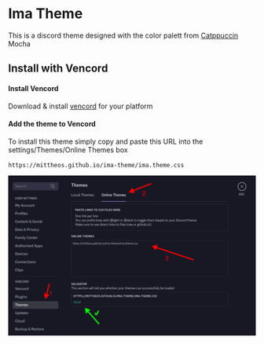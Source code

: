 # Ima Theme
This is a discord theme designed with the color palett from [Catppuccin](https://catppuccin.com/palette) Mocha

## Install with Vencord
#### Install Vencord
Download & install [vencord](https://vencord.dev/download/) for your platform

#### Add the theme to Vencord
To install this theme simply copy and paste this URL into the settings/Themes/Online Themes box
```
https://mittheos.github.io/ima-theme/ima.theme.css
```
<img src="imgs/install.png" />
